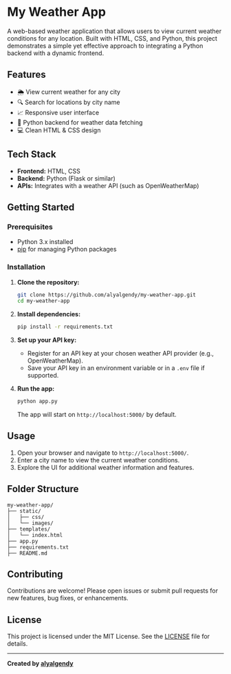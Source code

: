 # My Weather App

A web-based weather application that allows users to view current weather conditions for any location. Built with HTML, CSS, and Python, this project demonstrates a simple yet effective approach to integrating a Python backend with a dynamic frontend.

## Features

- 🌦️ View current weather for any city
- 🔍 Search for locations by city name
- 📈 Responsive user interface
- 🐍 Python backend for weather data fetching
- 💻 Clean HTML & CSS design

## Tech Stack

- **Frontend:** HTML, CSS
- **Backend:** Python (Flask or similar)
- **APIs:** Integrates with a weather API (such as OpenWeatherMap)

## Getting Started

### Prerequisites

- Python 3.x installed
- [pip](https://pip.pypa.io/en/stable/) for managing Python packages

### Installation

1. **Clone the repository:**
   ```bash
   git clone https://github.com/alyalgendy/my-weather-app.git
   cd my-weather-app
   ```

2. **Install dependencies:**
   ```bash
   pip install -r requirements.txt
   ```

3. **Set up your API key:**
   - Register for an API key at your chosen weather API provider (e.g., OpenWeatherMap).
   - Save your API key in an environment variable or in a `.env` file if supported.

4. **Run the app:**
   ```bash
   python app.py
   ```
   The app will start on `http://localhost:5000/` by default.

## Usage

1. Open your browser and navigate to `http://localhost:5000/`.
2. Enter a city name to view the current weather conditions.
3. Explore the UI for additional weather information and features.

## Folder Structure

```
my-weather-app/
├── static/
│   ├── css/
│   └── images/
├── templates/
│   └── index.html
├── app.py
├── requirements.txt
├── README.md
```

## Contributing

Contributions are welcome! Please open issues or submit pull requests for new features, bug fixes, or enhancements.

## License

This project is licensed under the MIT License. See the [LICENSE](LICENSE) file for details.

---

**Created by [alyalgendy](https://github.com/alyalgendy)**
